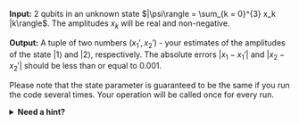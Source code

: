 
**Input:** 2 qubits in an unknown state $|\psi\rangle = \sum_{k = 0}^{3} x_k |k\rangle$. The amplitudes $x_k$ will be real and non-negative.

**Output:** A tuple of two numbers $(x_1', x_2')$ - your estimates of the amplitudes of the state $|1\rangle$ and $|2\rangle$, respectively.
The absolute errors $|x_1 - x_1'|$ and $|x_2 - x_2'|$ should be less than or equal to 0.001.

Please note that the state parameter is guaranteed to be the same
if you run the code several times. Your operation will be called
once for every run.

<details>
  <summary><b>Need a hint?</b></summary>
  On a physical quantum system, there would be no way to obtain these values from a single observation. Since this program runs on a simulator, we can use `DumpMachine` to inspect the qubits and take a note of their state. Furthermore, the problem statement guarantees, that the state will be the same from invocation to invocation. So we can update the code to return the amplitudes that we've taken note of. Then run the code again.
</details>
